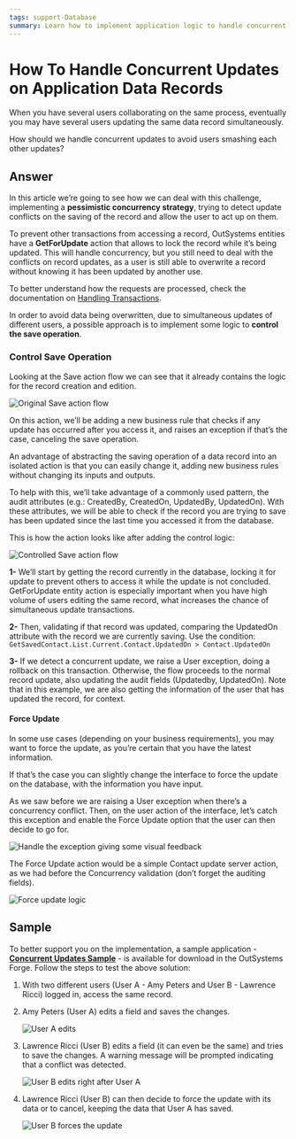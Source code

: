 ```yaml
---
tags: support-Database
summary: Learn how to implement application logic to handle concurrent updates on the same data record. 
---
```


# How To Handle Concurrent Updates on Application Data Records

When you have several users collaborating on the same process, eventually you may have several users updating the same data record simultaneously.

How should we handle concurrent updates to avoid users smashing each other updates?

## Answer

In this article we’re going to see how we can deal with this challenge, implementing a **pessimistic concurrency strategy**, trying to detect update conflicts on the saving of the record and allow the user to act up on them.

To prevent other transactions from accessing a record, OutSystems entities have a **GetForUpdate** action that allows to lock the record while it’s being updated. This will handle concurrency, but you still need to deal with the conflicts on record updates, as a user is still able to overwrite a record without knowing it has been updated by another use.

<div class="info" markdown="1">

To better understand how the requests are processed, check the documentation on [Handling Transactions](https://success.outsystems.com/Documentation/11/Reference/OutSystems_Language/Data/Database_Reference/Handling_Transactions).

</div>

In order to avoid data being overwritten, due to simultaneous updates of different users, a possible approach is to implement some logic to **control the save operation**.

### Control Save Operation

Looking at the Save action flow we can see that it already contains the logic for the record creation and edition.

![Original Save action flow](images/concurrent-updates-original.png)

On this action, we’ll be adding a new business rule that checks if any update has occurred after you access it, and raises an exception if that’s the case, canceling the save operation.

<div class="info" markdown="1">

An advantage of abstracting the saving operation of a data record into an isolated action is that you can easily change it, adding new business rules without changing its inputs and outputs.

</div>

To help with this, we’ll take advantage of a commonly used pattern, the audit attributes (e.g.: CreatedBy, CreatedOn, UpdatedBy, UpdatedOn). With these attributes, we will be able to check if the record you are trying to save has been updated since the last time you accessed it from the database.

This is how the action looks like after adding the control logic:

![Controlled Save action flow](images/concurrent-updates-changed.png)

**1-** We’ll start by getting the record currently in the database, locking it for update to prevent others to access it while the update is not concluded. GetForUpdate entity action is especially important when you have high volume of users editing the same record, what increases the chance of simultaneous update transactions.

**2-** Then, validating if that record was updated, comparing the UpdatedOn attribute with the record we are currently saving. Use the condition:
`GetSavedContact.List.Current.Contact.UpdatedOn > Contact.UpdatedOn`

**3-** If we detect a concurrent update, we raise a User exception, doing a rollback on this transaction. Otherwise, the flow proceeds to the normal record update, also updating the audit fields (Updatedby, UpdatedOn).
Note that in this example, we are also getting the information of the user that has updated the record, for context.

#### Force Update

In some use cases (depending on your business requirements), you may want to force the update, as you’re certain that you have the latest information.

If that’s the case you can slightly change the interface to force the update on the database, with the information you have input.

As we saw before we are raising a User exception when there’s a concurrency conflict. Then, on the user action of the interface, let’s catch this exception and enable the Force Update option that the user can then decide to go for.

![Handle the exception giving some visual feedback](images/user-exception.png)

The Force Update action would be a simple Contact update server action, as we had before the Concurrency validation (don’t forget the auditing fields).

![Force update logic](images/concurrent-updates-force-update-logic.png)

## Sample

To better support you on the implementation, a sample application - [**Concurrent Updates Sample**](https://www.outsystems.com/forge/Component_Overview.aspx?ProjectId=6779&ProjectName=Concurrent+Updates+Sample) - is available for download in the OutSystems Forge. Follow the steps to test the above solution:

1. With two different users (User A - Amy Peters and User B - Lawrence Ricci) logged in, access the same record.

1. Amy Peters (User A) edits a field and saves the changes.

    ![User A edits](images/concurrent-updates-test-user-a.png)

1. Lawrence Ricci (User B) edits a field (it can even be the same) and tries to save the changes. A warning message will be prompted indicating that a conflict was detected.

    ![User B edits right after User A](images/concurrent-updates-test-user-b.png)

1. Lawrence Ricci (User B) can then decide to force the update with its data or to cancel, keeping the data that User A has saved.

    ![User B forces the update](images/concurrent-updates-force-update-button.png)
